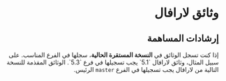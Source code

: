 <div dir="rtl">
<h1>وثائق لارافال</h1>

<h2>إرشادات المساهمة</h2>
<p>
إذا كنت تسجل الوثائق في <b>النسخة المستقرة الحالية</b>، سجلها في الفرع المناسب. على سبيل المثال، وثائق لارافال `5.1` يجب تسجيلها في فرع `5.3`. الوثائق المقذمة للنسخة التالية من لارافال يجب تسجيلها في الفرع <code>master</code> الرئيس.
</p>
</div>

